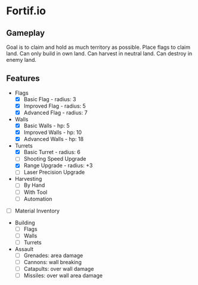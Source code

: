 # Fortif.io

## Gameplay
Goal is to claim and hold as much territory as possible.
Place flags to claim land.
Can only build in own land.
Can harvest in neutral land.
Can destroy in enemy land.

## Features
- Flags
    - [x] Basic Flag - radius: 3
    - [x] Improved Flag - radius: 5
    - [x] Advanced Flag - radius: 7
- Walls
    - [x] Basic Walls - hp: 5
    - [x] Improved Walls - hp: 10
    - [x] Advanced Walls - hp: 18
- Turrets
    - [x] Basic Turret - radius: 6
    - [ ] Shooting Speed Upgrade
    - [x] Range Upgrade - radius: +3
    - [ ] Laser Precision Upgrade
- Harvesting
    - [ ] By Hand
    - [ ] With Tool
    - [ ] Automation
- [ ] Material Inventory
- Building
    - [ ] Flags
    - [ ] Walls
    - [ ] Turrets
- Assault
    - [ ] Grenades: area damage
    - [ ] Cannons: wall breaking
    - [ ] Catapults: over wall damage
    - [ ] Missiles: over wall area damage